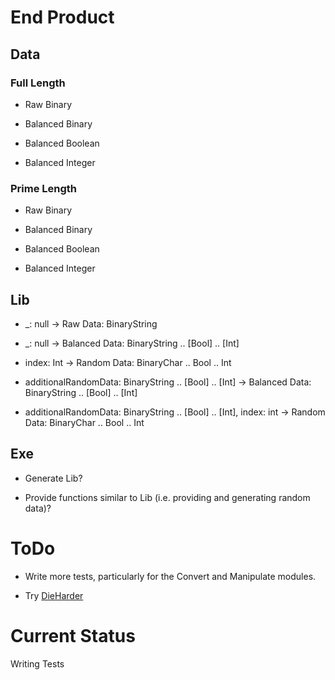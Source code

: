 # End Product

## Data

### Full Length

- Raw Binary

- Balanced Binary

- Balanced Boolean

- Balanced Integer

### Prime Length

- Raw Binary

- Balanced Binary

- Balanced Boolean

- Balanced Integer

## Lib

- _: null -> Raw Data: BinaryString

- _: null -> Balanced Data: BinaryString .. [Bool] .. [Int]

- index: Int -> Random Data: BinaryChar .. Bool .. Int

- additionalRandomData: BinaryString .. [Bool] .. [Int] -> Balanced Data: BinaryString .. [Bool] .. [Int]

- additionalRandomData: BinaryString .. [Bool] .. [Int], index: int -> Random Data: BinaryChar .. Bool .. Int

## Exe

- Generate Lib?

- Provide functions similar to Lib (i.e. providing and generating random data)?

# ToDo

- Write more tests, particularly for the Convert and Manipulate modules.

- Try [DieHarder](https://www.phy.duke.edu/~rgb/General/dieharder.php)

# Current Status

Writing Tests
